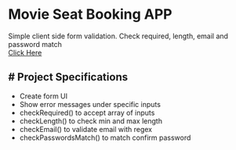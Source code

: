 # Movie Seat Booking APP
Simple client side form validation. Check required, length, email and password match<br>
[Click Here](https://amberh31.github.io/movie-seat-booking/)

**# Project Specifications**
-
- Create form UI
- Show error messages under specific inputs 
- checkRequired() to accept array of inputs
- checkLength() to check min and max length
- checkEmail() to validate email with regex
- checkPasswordsMatch() to match confirm password
